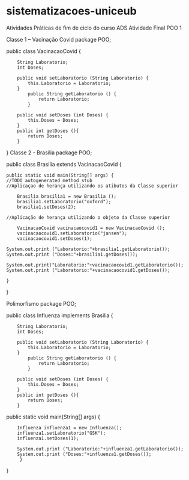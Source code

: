 # sistematizacoes-uniceub
Atividades Práticas  de fim de ciclo do curso ADS
Atividade Final POO 1

Classe 1 – Vacinação Covid
package POO;

public class VacinacaoCovid {
		        
	    String Laboratorio;
	    int Doses;
	    	   
	    public void setLaboratorio (String Laboratorio) {
	        this.Laboratorio = Laboratorio;
	    }
	        public String getLaboratorio () {
	            return Laboratorio;
	        }
	    
	    public void setDoses (int Doses) {
	        this.Doses = Doses;
	    }
	    public int getDoses (){
	        return Doses;
	    }
	    
}
Classe 2 - Brasilia
package POO;

public class Brasilia extends VacinacaoCovid {
	
	public static void main(String[] args) {
	//TODO autogenerated method stub
	//Aplicaçao de herança utilizando os atibutos da Classe superior
		
		Brasilia brasilia1 = new Brasilia ();
		brasilia1.setLaboratorio("oxford");
		brasilia1.setDoses(2);
		
	//Aplicação de herança utilizando o objeto da Classe superior
		
		VacinacaoCovid vacinacaocovid1 = new VacinacaoCovid ();
		vacinacaocovid1.setLaboratorio("jansen");
		vacinacaocovid1.setDoses(1);
	
	System.out.print ("Laboratorio:"+brasilia1.getLaboratorio());
	System.out.print ("Doses:"+brasilia1.getDoses());
	
	System.out.print("Laboratorio:"+vacinacaocovid1.getLaboratorio());
	System.out.print ("Laboratorio:"+vacinacaocovid1.getDoses());
		
	}

}

Polimorfismo
package POO;

public class Influenza implements Brasilia {
			
		String Laboratorio;
		int Doses;
		
		public void setLaboratorio (String Laboratorio) {
	        this.Laboratorio = Laboratorio;
	    }
	        public String getLaboratorio () {
	            return Laboratorio;
	        }
	    
	    public void setDoses (int Doses) {
	        this.Doses = Doses;
	    }
	    public int getDoses (){
	        return Doses;
	    }
	   
public static void main(String[] args) {
		  	
	    Influenza influenza1 = new Influenza();
		influenza1.setLaboratorio("GSK");
		influenza1.setDoses(1);
		
		System.out.print ("Laboratorio:"+influenza1.getLaboratorio());
		System.out.print ("Doses:"+influenza1.getDoses());
		 }
}
